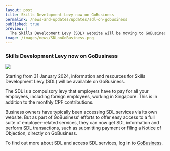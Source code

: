 ```yaml
---
layout: post
title: Skills Development Levy now on GoBusiness
permalink: /news-and-updates/updates/sdl-on-gobusiness
published: true
preview: |
  The Skills Development Levy (SDL) website will be moving to GoBusiness portal with effect from 1 April 2023
image: /images/news/SDLonGoBusiness.png
---
```


### Skills Development Levy now on GoBusiness

![](/images/news/SDLonGoBusiness.png)

Starting from 31 January 2024, information and resources for Skills Development Levy (SDL) will be available on GoBusiness.

The SDL is a compulsory levy that employers have to pay for all your employees, including foreign employees, working in Singapore. This is in addition to the monthly CPF contributions.

Business owners have typically been accessing SDL services via its own website. But as part of GoBusiness’ efforts to offer easy access to a full suite of employer-related services, they can now get SDL information and perform SDL transactions, such as submitting payment or filing a Notice of Objection, directly on GoBusiness.

To find out more about SDL and access SDL services, log in to [GoBusiness](https://www.gobusiness.gov.sg/login/).

